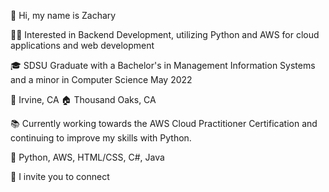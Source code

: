 👋 Hi, my name is Zachary

👨‍💻 Interested in Backend Development, utilizing Python and AWS for cloud applications and web development 

🎓 SDSU Graduate with a Bachelor's in Management Information Systems and a minor in Computer Science May 2022

📍 Irvine, CA
🏠 Thousand Oaks, CA 

📚 Currently working towards the AWS Cloud Practitioner Certification and continuing to improve my skills with Python. 

💪 Python, AWS, HTML/CSS, C#, Java

🤝 I invite you to connect

<!---
zacharypatrone/zacharypatrone is a ✨ special ✨ repository because its `README.md` (this file) appears on your GitHub profile.
You can click the Preview link to take a look at your changes.
--->
